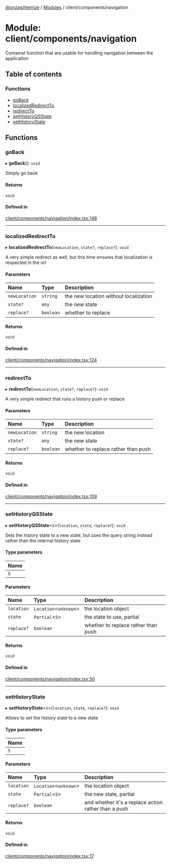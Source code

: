 [@onzag/itemize](../README.md) / [Modules](../modules.md) / client/components/navigation

# Module: client/components/navigation

Containst function that are usable for handling navigation
between the application

## Table of contents

### Functions

- [goBack](client_components_navigation.md#goback)
- [localizedRedirectTo](client_components_navigation.md#localizedredirectto)
- [redirectTo](client_components_navigation.md#redirectto)
- [setHistoryQSState](client_components_navigation.md#sethistoryqsstate)
- [setHistoryState](client_components_navigation.md#sethistorystate)

## Functions

### goBack

▸ **goBack**(): `void`

Simply go back

#### Returns

`void`

#### Defined in

[client/components/navigation/index.tsx:148](https://github.com/onzag/itemize/blob/f2db74a5/client/components/navigation/index.tsx#L148)

___

### localizedRedirectTo

▸ **localizedRedirectTo**(`newLocation`, `state?`, `replace?`): `void`

A very simple redirect as well, but this time ensures that localization
is respected in the url

#### Parameters

| Name | Type | Description |
| :------ | :------ | :------ |
| `newLocation` | `string` | the new location without localization |
| `state?` | `any` | the new state |
| `replace?` | `boolean` | whether to replace |

#### Returns

`void`

#### Defined in

[client/components/navigation/index.tsx:124](https://github.com/onzag/itemize/blob/f2db74a5/client/components/navigation/index.tsx#L124)

___

### redirectTo

▸ **redirectTo**(`newLocation`, `state?`, `replace?`): `void`

A very simple redirect that runs a history push or replace

#### Parameters

| Name | Type | Description |
| :------ | :------ | :------ |
| `newLocation` | `string` | the new location |
| `state?` | `any` | the new state |
| `replace?` | `boolean` | whether to replace rather than push |

#### Returns

`void`

#### Defined in

[client/components/navigation/index.tsx:109](https://github.com/onzag/itemize/blob/f2db74a5/client/components/navigation/index.tsx#L109)

___

### setHistoryQSState

▸ **setHistoryQSState**<`S`\>(`location`, `state`, `replace?`): `void`

Sets the history state to a new state, but uses the query string
instead rather than the internal history state

#### Type parameters

| Name |
| :------ |
| `S` |

#### Parameters

| Name | Type | Description |
| :------ | :------ | :------ |
| `location` | `Location`<`unknown`\> | the location object |
| `state` | `Partial`<`S`\> | the state to use, partial |
| `replace?` | `boolean` | whether to replace rather than push |

#### Returns

`void`

#### Defined in

[client/components/navigation/index.tsx:50](https://github.com/onzag/itemize/blob/f2db74a5/client/components/navigation/index.tsx#L50)

___

### setHistoryState

▸ **setHistoryState**<`S`\>(`location`, `state`, `replace?`): `void`

Allows to set the history state to a new state

#### Type parameters

| Name |
| :------ |
| `S` |

#### Parameters

| Name | Type | Description |
| :------ | :------ | :------ |
| `location` | `Location`<`unknown`\> | the location object |
| `state` | `Partial`<`S`\> | the new state, partial |
| `replace?` | `boolean` | and whether it's a replace action rather than a push |

#### Returns

`void`

#### Defined in

[client/components/navigation/index.tsx:17](https://github.com/onzag/itemize/blob/f2db74a5/client/components/navigation/index.tsx#L17)
